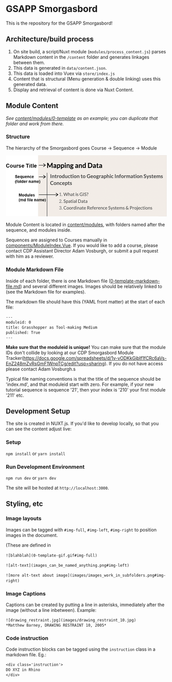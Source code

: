 # GSAPP Smorgasbord

This is the repository for the GSAPP Smorgasbord!




## Architecture/build process

1. On site build, a script/Nuxt module (`modules/process_content.js`) parses Markdown content in the `/content` folder and generates linkages between them.
2. This data is generated in `data/content.json`.
3. This data is loaded into Vuex via `store/index.js`
4. Content that is structural (Menu generation & double linking) uses this generated data. 
5. Display and retrieval of content is done via Nuxt Content.





## Module Content 

_See [content/modules/0-template](content/modules/0-template) as an example; you can duplicate that folder and work from there._

### Structure

The hierarchy of the Smorgasbord goes Course -> Sequence -> Module

![Smorgasbord Structure](assets/SmorgasbordIndex.png)

Module Content is located in [content/modules](content/modules), with folders named after the sequence, and modules inside.

Sequences are assigned to Courses manually in [components/ModuleIndex.Vue](components/ModuleIndex.vue). If you would like to add a course, please contact CDP Assistant Director Adam Vosburgh, or submit a pull request with him as a reviewer.

### Module Markdown File

Inside of each folder, there is one Markdown file ([0-template-markdown-file.md](content/modules/0-template/0-template-markdown-file.md)) and several different images. Images should be relatively linked to (see the Markdown file for examples).

The markdown file should have this (YAML front matter) at the start of each file: 
```
---
moduleid: 0
title: Grasshopper as Tool-making Medium
published: True
---
```

**Make sure that the moduleid is unique!** You can make sure that the module IDs don't collide by looking at our CDP Smorgasbord Module Tracker(https://docs.google.com/spreadsheets/d/1v-vODKkGjbIf1fCRc6aVs-EnZ248mZvRsGmF1WnpTCg/edit?usp=sharing). If you do not have access please contact Adam Vosburgh.s

Typical file naming conventions is that the title of the sequence should be 'index.md', and that moduleid start with zero. For example, if your new tutorial sequence is sequence '21', then your index is '210' your first module '211' etc.


## Development Setup

The site is created in NUXT.js. If you'd like to develop locally, so that you can see the content adjust live:

### Setup
`npm install` or `yarn install`

### Run Development Environment

`npm run dev` or `yarn dev`

The site will be hosted at `http://localhost:3000`.


## Styling, etc

### Image layouts

Images can be tagged with `#img-full`, `#img-left`, `#img-right` to position images in the document.

(These are defined in 

`![blahblah](0-template-gif.gif#img-full)`

`![alt-text](images_can_be_named_anything.png#img-left)`

`![more alt-text about image](images/images_work_in_subfolders.png#img-right)`

### Image Captions

Captions can be created by putting a line in asterisks, immediately after the image (without a line inbetween). Example:

```
![drawing_restraint.jpg](images/drawing_restraint_10.jpg)
*Matthew Barney, DRAWING RESTRAINT 10, 2005*
```

### Code instruction

Code instruction blocks can be tagged using the `instruction` class in a markdown file. Eg.:

```
<div class='instruction'>
DO XYZ in Rhino
</div>
```

